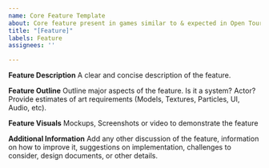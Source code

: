 ```yaml
---
name: Core Feature Template
about: Core feature present in games similar to & expected in Open Tournament
title: "[Feature]"
labels: Feature
assignees: ''

---
```


**Feature Description**
A clear and concise description of the feature.

**Feature Outline**
Outline major aspects of the feature. Is it a system? Actor? Provide estimates of art requirements (Models, Textures, Particles, UI, Audio, etc).

**Feature Visuals**
Mockups, Screenshots or video to demonstrate the feature

**Additional Information**
Add any other discussion of the feature, information on how to improve it, suggestions on implementation, challenges to consider, design documents, or other details.
